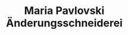 ---
title: "Maria Pavlovski Änderungsschneiderei"
url: /fulda/maria-pavlovski-aenderungsschneiderei/
shop: Schneiderei
---